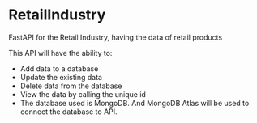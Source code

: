 # RetailIndustry
FastAPI for the Retail Industry, having the data of retail products

This API will have the ability to:

- Add data to a database
- Update the existing data
- Delete data from the database
- View the data by calling the unique id
- The database used is MongoDB. And MongoDB Atlas will be used to connect the database to API.